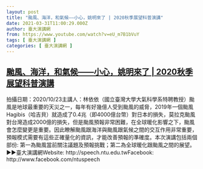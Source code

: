 ```yaml
---
layout: post
title: "颱風、海洋，和氣候——小心，姚明來了 | 2020秋季展望科普演講"
date: 2021-03-31T11:00:29.000Z
author: 臺大演講網
from: https://www.youtube.com/watch?v=eU_m7B1bVuY
tags: [ 臺大演講網 ]
categories: [ 臺大演講網 ]
---
```

<!--1617188429000-->
[颱風、海洋，和氣候——小心，姚明來了 | 2020秋季展望科普演講](https://www.youtube.com/watch?v=eU_m7B1bVuY)
------

<div>
拍攝日期：2020/10/23主講人：林依依（國立臺灣大學大氣科學系特聘教授）颱風是地球最重要的天災之一，每年有好幾億人受到颱風的威脅，2019年一個颱風Hagibis（哈吉貝）就造成了0.4兆（即4000億台幣）對日本的損失，莫拉克颱風對台灣造成2000億的損失，但是颱風預報非常困難，在全球暖化影響之下，颱風會怎麼變更是重要。因此瞭解颱風跟海洋與颱風跟氣候之間的交互作用非常重要，預報模式需要有這些正確量化的資訊，才能改善預報的準確度。本次演講包括兩個部份: 第一為颱風當前關注議題及預報挑戰；第二為全球暖化跟颱風之間的展望。►►臺大演講網Website: http://speech.ntu.edu.twFacebook: http://www.facebook.com/ntuspeech
</div>
